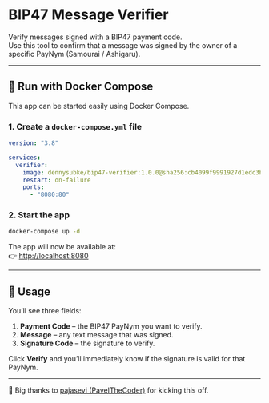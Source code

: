 # BIP47 Message Verifier

Verify messages signed with a BIP47 payment code.  
Use this tool to confirm that a message was signed by the owner of a specific PayNym (Samourai / Ashigaru).

---

## 🐳 Run with Docker Compose

This app can be started easily using Docker Compose.  

### 1. Create a `docker-compose.yml` file

```yaml
version: "3.8"

services:
  verifier:
    image: dennysubke/bip47-verifier:1.0.0@sha256:cb4099f9991927d1edc3bf444b34cff7352a815e513fdbad5044c68d76d698b2
    restart: on-failure
    ports:
      - "8080:80"
```

### 2. Start the app

```bash
docker-compose up -d
```

The app will now be available at:  
👉 [http://localhost:8080](http://localhost:8080)

---

## 📝 Usage

You’ll see three fields:

1. **Payment Code** – the BIP47 PayNym you want to verify.
2. **Message** – any text message that was signed.
3. **Signature Code** – the signature to verify.

Click **Verify** and you’ll immediately know if the signature is valid for that PayNym.

---

💪 Big thanks to [pajasevi (PavelTheCoder)](https://github.com/pajasevi/bip47-verifier) for kicking this off.


